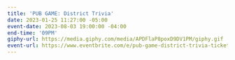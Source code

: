 ```yaml
---
title: 'PUB GAME: District Trivia'
date: 2023-01-25 11:27:00 -05:00
event-date: 2023-08-03 19:00:00 -04:00
end-time: '09PM'
giphy-url: https://media.giphy.com/media/APDFlaP8poxD9DV1PM/giphy.gif
event-url: https://www.eventbrite.com/e/pub-game-district-trivia-tickets-690920290187?aff=oddtdtcreator
---
```


